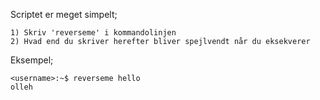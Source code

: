 Scriptet er meget simpelt;

	1) Skriv 'reverseme' i kommandolinjen
	2) Hvad end du skriver herefter bliver spejlvendt når du eksekverer

Eksempel;

`<username>:~$ reverseme hello`  
`olleh`
